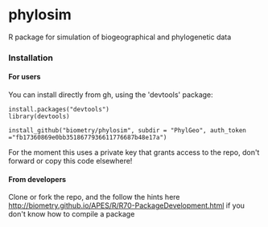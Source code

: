 # phylosim
R package for simulation of biogeographical and phylogenetic data 

### Installation 


#### For users

You can install directly from gh, using the 'devtools' package:

```{r}
install.packages("devtools")
library(devtools)

install_github("biometry/phylosim", subdir = "PhylGeo", auth_token ="fb17360869e0bb3518677936611776687b48e17a")
```

For the moment this uses a private key that grants access to the repo, don't forward or copy this code elsewhere!

#### From developers

Clone or fork the repo, and the follow the hints here http://biometry.github.io/APES/R/R70-PackageDevelopment.html if you don't know how to compile a package

